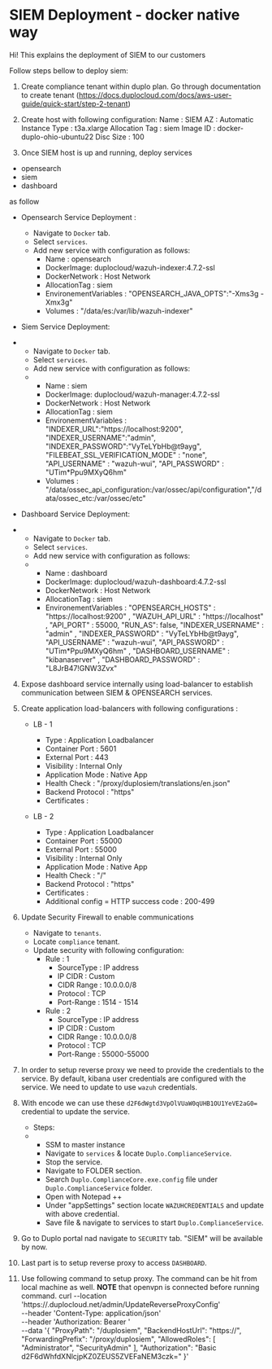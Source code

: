 # SIEM Deployment - docker native way

Hi! This explains the deployment of SIEM to our customers

Follow steps bellow to deploy siem:

1. Create compliance tenant within duplo plan.
Go through documentation to create tenant (https://docs.duplocloud.com/docs/aws-user-guide/quick-start/step-2-tenant)

2. Create host with following configuration:
Name :             SIEM
AZ :               Automatic
Instance Type :    t3a.xlarge
Allocation Tag :   siem
Image ID :         docker-duplo-ohio-ubuntu22
Disc Size :        100

3. Once SIEM host is up and running, deploy services
 - opensearch
 - siem
 - dashboard
 
 as follow
  - Opensearch Service Deployment :
    - Navigate to `Docker` tab.
    - Select `services`.
    - Add new service with configuration as follows:
       - Name : opensearch
       - DockerImage: duplocloud/wazuh-indexer:4.7.2-ssl
       - DockerNetwork : Host Network
       - AllocationTag : siem
       - EnvironementVariables : "OPENSEARCH_JAVA_OPTS":"-Xms3g -Xmx3g"
       - Volumes : "/data/es:/var/lib/wazuh-indexer"
     
  - Siem Service Deployment:
  - - Navigate to `Docker` tab.
    - Select `services`.
    - Add new service with configuration as follows:
    -  - Name : siem
       - DockerImage: duplocloud/wazuh-manager:4.7.2-ssl
       - DockerNetwork : Host Network
       - AllocationTag : siem
       - EnvironementVariables :  "INDEXER_URL":"https://localhost:9200", "INDEXER_USERNAME":"admin", "INDEXER_PASSWORD":"VyTeLYbHb@t9ayg", "FILEBEAT_SSL_VERIFICATION_MODE" : "none", "API_USERNAME" : "wazuh-wui", "API_PASSWORD" : "UTim*Ppu9MXyQ6hm"
       - Volumes : "/data/ossec_api_configuration:/var/ossec/api/configuration","/data/ossec_etc:/var/ossec/etc"

  - Dashboard Service Deployment:
  - - Navigate to `Docker` tab.
    - Select `services`.
    - Add new service with configuration as follows:
    -  - Name : dashboard
       - DockerImage: duplocloud/wazuh-dashboard:4.7.2-ssl
       - DockerNetwork : Host Network
       - AllocationTag : siem
       - EnvironementVariables : "OPENSEARCH_HOSTS" : "https://localhost:9200" , "WAZUH_API_URL" : "https://localhost" , "API_PORT" : 55000, "RUN_AS": false, "INDEXER_USERNAME" : "admin" , "INDEXER_PASSWORD" : "VyTeLYbHb@t9ayg", "API_USERNAME" : "wazuh-wui", "API_PASSWORD" : "UTim*Ppu9MXyQ6hm" , "DASHBOARD_USERNAME" : "kibanaserver" , "DASHBOARD_PASSWORD" : "L8JrB47!GNW3Zvx"

4. Expose dashboard service internally using load-balancer to establish communication between SIEM & OPENSEARCH services.
5. Create application load-balancers with following configurations :
   - LB - 1
     - Type : Application Loadbalancer
     - Container Port : 5601
     - External Port : 443
     - Visibility : Internal Only
     - Application Mode : Native App
     - Health Check : "/proxy/duplosiem/translations/en.json"
     - Backend Protocol : "https"
     - Certificates : <As per Portal>

   - LB - 2
      - Type : Application Loadbalancer
      - Container Port : 55000
      - External Port : 55000
      - Visibility : Internal Only
      - Application Mode : Native App
      - Health Check : "/"
      - Backend Protocol : "https"
      - Certificates : <As per Portal>
      - Additional config = HTTP success code : 200-499
        
  6. Update Security Firewall to enable communications
     - Navigate to `tenants`.
     - Locate `compliance` tenant.
     - Update security with following configuration:
       - Rule : 1
         - SourceType : IP address
         - IP CIDR : Custom
         - CIDR Range : 10.0.0.0/8
         - Protocol : TCP
         - Port-Range : 1514 - 1514
       - Rule : 2
         - SourceType : IP address
         - IP CIDR : Custom
         - CIDR Range : 10.0.0.0/8
         - Protocol : TCP
         - Port-Range : 55000-55000

   7. In order to setup reverse proxy we need to provide the credentials to the service. By default, kibana user credentials are configured with the service. We need to update to use `wazuh` credentials.
   8. With encode we can use these `d2F6dWgtd3VpOlVUaW0qUHB1OU1YeVE2aG0=` credential to update the service.
      - Steps:
      - - SSM to master instance
        - Navigate to `services` & locate `Duplo.ComplianceService`.
        - Stop the service.
        - Navigate to FOLDER section.
        - Search `Duplo.ComplianceCore.exe.config` file under `Duplo.ComplianceService` folder.
        - Open with Notepad ++
        - Under "appSettings" section locate `WAZUHCREDENTIALS` and update with above credential.
        - Save file & navigate to services to start `Duplo.ComplianceService`.
       
   9. Go to Duplo portal nad navigate to `SECURITY` tab. "SIEM" will be available by now.
   10. Last part is to setup reverse proxy to access `DASHBOARD`.
   11. Use following command to setup proxy. The command can be hit from local machine as well. **NOTE** that openvpn is connected before running command.
curl --location 'https://<change>.duplocloud.net/admin/UpdateReverseProxyConfig' \
--header 'Content-Type: application/json' \
--header 'Authorization: Bearer <token>' \
--data '{
    "ProxyPath": "/duplosiem",
    "BackendHostUrl": "https://<give-dashboard-service-url>",
    "ForwardingPrefix": "/proxy/duplosiem",
    "AllowedRoles": [
        "Administrator",
        "SecurityAdmin"
    ],
    "Authorization": "Basic d2F6dWhfdXNlcjpKZ0ZEUS5ZVEFaNEM3czk="
}'
